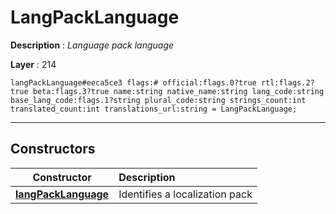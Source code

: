 # LangPackLanguage

**Description** : *Language pack language*

**Layer** : 214

```tl
langPackLanguage#eeca5ce3 flags:# official:flags.0?true rtl:flags.2?true beta:flags.3?true name:string native_name:string lang_code:string base_lang_code:flags.1?string plural_code:string strings_count:int translated_count:int translations_url:string = LangPackLanguage;
```

---

## Constructors

| Constructor | Description |
| :---: | :--- |
| [**langPackLanguage**](constructor/langPackLanguage) | Identifies a localization pack |